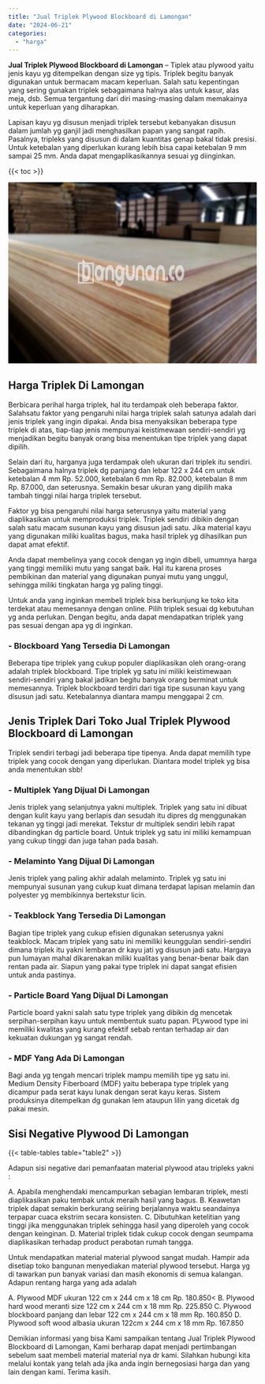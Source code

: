 ```yaml
---
title: "Jual Triplek Plywood Blockboard di Lamongan"
date: "2024-06-21"
categories: 
  - "harga"
---
```


**Jual Triplek Plywood Blockboard di Lamongan** – Tiplek atau plywood yaitu jenis kayu yg ditempelkan dengan size yg tipis. Triplek begitu banyak digunakan untuk bermacam macam keperluan. Salah satu kepentingan yang sering gunakan triplek sebagaimana halnya alas untuk kasur, alas meja, dsb. Semua tergantung dari diri masing-masing dalam memakainya untuk keperluan yang diharapkan.

Lapisan kayu yg disusun menjadi triplek tersebut kebanyakan disusun dalam jumlah yg ganjil jadi menghasilkan papan yang sangat rapih. Pasalnya, tripleks yang disusun di dalam kuantitas genap bakal tidak presisi. Untuk ketebalan yang diperlukan kurang lebih bisa capai ketebalan 9 mm sampai 25 mm. Anda dapat mengaplikasikannya sesuai yg diinginkan.

{{< toc >}}

![Jual Triplek Plywood Blockboard di Lamongan](/images/jual-triplek-murah-46.png)

## Harga Triplek Di Lamongan

Berbicara perihal harga triplek, hal itu terdampak oleh beberapa faktor. Salahsatu faktor yang pengaruhi nilai harga triplek salah satunya adalah dari jenis triplek yang ingin dipakai. Anda bisa menyaksikan beberapa type triplek di atas, tiap-tiap jenis mempunyai keistimewaan sendiri-sendiri yg menjadikan begitu banyak orang bisa menentukan tipe triplek yang dapat dipilih.

Selain dari itu, harganya juga terdampak oleh ukuran dari triplek itu sendiri. Sebagaimana halnya triplek dg panjang dan lebar 122 x 244 cm untuk ketebalan 4 mm Rp. 52.000, ketebalan 6 mm Rp. 82.000, ketebalan 8 mm Rp. 87.000, dan seterusnya. Semakin besar ukuran yang dipilih maka tambah tinggi nilai harga triplek tersebut.

Faktor yg bisa pengaruhi nilai harga seterusnya yaitu material yang diaplikasikan untuk memproduksi triplek. Triplek sendiri dibikin dengan salah satu macam susunan kayu yang disusun jadi satu. Jika material kayu yang digunakan miliki kualitas bagus, maka hasil triplek yg dihasilkan pun dapat amat efektif.

Anda dapat membelinya yang cocok dengan yg ingin dibeli, umumnya harga yang tinggi memiliki mutu yang sangat baik. Hal itu karena proses pembikinan dan material yang digunakan punyai mutu yang unggul, sehingga miliki tingkatan harga yg paling tinggi.

Untuk anda yang inginkan membeli triplek bisa berkunjung ke toko kita terdekat atau memesannya dengan online. Pilih triplek sesuai dg kebutuhan yg anda perlukan. Dengan begitu, anda dapat mendapatkan triplek yang pas sesuai dengan apa yg di inginkan.

### \- Blockboard Yang Tersedia Di Lamongan

Beberapa tipe triplek yang cukup populer diaplikasikan oleh orang-orang adalah triplek blockboard. Tipe triplek yg satu ini miliki keistimewaan sendiri-sendiri yang bakal jadikan begitu banyak orang berminat untuk memesannya. Triplek blockboard terdiri dari tiga tipe susunan kayu yang disusun jadi satu. Ketebalannya diantara mampu menggapai 2 cm.

## Jenis Triplek Dari Toko Jual Triplek Plywood Blockboard di Lamongan

Triplek sendiri terbagi jadi beberapa tipe tipenya. Anda dapat memilih type triplek yang cocok dengan yang diperlukan. Diantara model triplek yg bisa anda menentukan sbb!

### \- Multiplek Yang Dijual Di Lamongan

Jenis triplek yang selanjutnya yakni multiplek. Triplek yang satu ini dibuat dengan kulit kayu yang berlapis dan sesudah itu dipres dg menggunakan tekanan yg tinggi jadi merekat. Tekstur dr multiplek sendiri lebih rapat dibandingkan dg particle board. Untuk triplek yg satu ini miliki kemampuan yang cukup tinggi dan juga tahan pada basah.

### \- Melaminto Yang Dijual Di Lamongan

Jenis triplek yang paling akhir adalah melaminto. Triplek yg satu ini mempunyai susunan yang cukup kuat dimana terdapat lapisan melamin dan polyester yg membikinnya bertekstur licin.

### \- Teakblock Yang Tersedia Di Lamongan

Bagian tipe triplek yang cukup efisien digunakan seterusnya yakni teakblock. Macam triplek yang satu ini memiliki keunggulan sendiri-sendiri dimana triplek itu yakni lembaran dr kayu jati yg disusun jadi satu. Hargaya pun lumayan mahal dikarenakan miliki kualitas yang benar-benar baik dan rentan pada air. Siapun yang pakai type triplek ini dapat sangat efisien untuk anda pastinya.

### \- Particle Board Yang Dijual Di Lamongan

Particle board yakni salah satu type triplek yang dibikin dg mencetak serpihan-serpihan kayu untuk membentuk suatu papan. PLywood type ini memiliki kwalitas yang kurang efektif sebab rentan terhadap air dan kekuatan dukungan yg sangat rendah.

### \- MDF Yang Ada Di Lamongan

Bagi anda yg tengah mencari triplek mampu memilih tipe yg satu ini. Medium Density Fiberboard (MDF) yaitu beberapa type triplek yang dicampur pada serat kayu lunak dengan serat kayu keras. Sistem produksinya ditempelkan dg gunakan lem ataupun lilin yang dicetak dg pakai mesin.

## Sisi Negative Plywood Di Lamongan

{{< table-tables table="table2" >}}

Adapun sisi negative dari pemanfaatan material plywood atau tripleks yakni :

A. Apabila menghendaki mencampurkan sebagian lembaran triplek, mesti diaplikasikan paku tembak untuk meraih hasil yang bagus. B. Keawetan triplek dapat semakin berkurang seiiring berjalannya waktu seandainya terpapar cuaca ekstrim secara konsisten. C. Dibutuhkan ketelitian yang tinggi jika menggunakan triplek sehingga hasil yang diperoleh yang cocok dengan keinginan. D. Material triplek tidak cukup cocok dengan seumpama diaplikasikan terhadap product perabotan rumah tangga.

Untuk mendapatkan material material plywood sangat mudah. Hampir ada disetiap toko bangunan menyediakan material plywood tersebut. Harga yg di tawarkan pun banyak variasi dan masih ekonomis di semua kalangan. Adapun rentang harga yang ada adalah

A. Plywood MDF ukuran 122 cm x 244 cm x 18 cm Rp. 180.850< B. Plywood hard wood meranti size 122 cm x 244 cm x 18 mm Rp. 225.850 C. Plywood blockboard panjang dan lebar 122 cm x 244 cm x 18 mm Rp. 160.850 D. Plywood soft wood albasia ukuran 122cm x 244 cm x 18 mm Rp. 167.850

Demikian informasi yang bisa Kami sampaikan tentang Jual Triplek Plywood Blockboard di Lamongan, Kami berharap dapat menjadi pertimbangan sebelum saat membeli material material nya dr kami. Silahkan hubungi kita melalui kontak yang telah ada jika anda ingin bernegosiasi harga dan yang lain dengan kami. Terima kasih.
